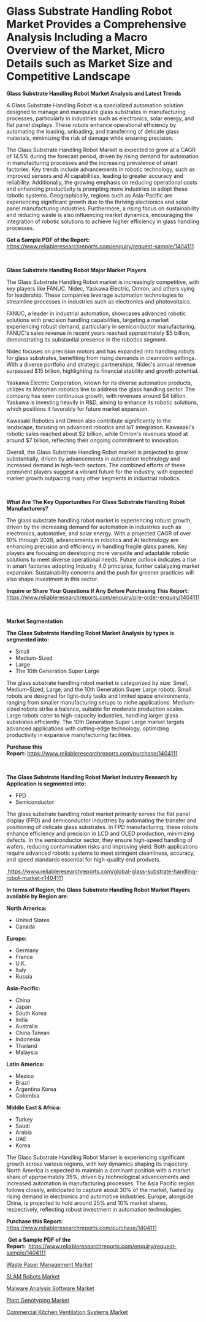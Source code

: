 <p><h1>Glass Substrate Handling Robot Market Provides a Comprehensive Analysis Including a Macro Overview of the Market, Micro Details such as Market Size and Competitive Landscape</h1></p><p><strong>Glass Substrate Handling Robot Market Analysis and Latest Trends</strong></p>
<p><p>A Glass Substrate Handling Robot is a specialized automation solution designed to manage and manipulate glass substrates in manufacturing processes, particularly in industries such as electronics, solar energy, and flat panel displays. These robots enhance operational efficiency by automating the loading, unloading, and transferring of delicate glass materials, minimizing the risk of damage while ensuring precision.</p><p>The Glass Substrate Handling Robot Market is expected to grow at a CAGR of 14.5% during the forecast period, driven by rising demand for automation in manufacturing processes and the increasing prevalence of smart factories. Key trends include advancements in robotic technology, such as improved sensors and AI capabilities, leading to greater accuracy and reliability. Additionally, the growing emphasis on reducing operational costs and enhancing productivity is prompting more industries to adopt these robotic systems. Geographically, regions such as Asia-Pacific are experiencing significant growth due to the thriving electronics and solar panel manufacturing industries. Furthermore, a rising focus on sustainability and reducing waste is also influencing market dynamics, encouraging the integration of robotic solutions to achieve higher efficiency in glass handling processes.</p></p>
<p><strong>Get a Sample PDF of the Report:&nbsp;</strong> <a href="https://www.reliableresearchreports.com/enquiry/request-sample/1404111?utm_campaign=1582&utm_medium=2&utm_source=Github&utm_content=ia&utm_term=23102024&utm_id=glass-substrate-handling-robot">https://www.reliableresearchreports.com/enquiry/request-sample/1404111</a></p>
<p>&nbsp;</p>
<p><strong>Glass Substrate Handling Robot Major Market Players</strong></p>
<p><p>The Glass Substrate Handling Robot market is increasingly competitive, with key players like FANUC, Nidec, Yaskawa Electric, Omron, and others vying for leadership. These companies leverage automation technologies to streamline processes in industries such as electronics and photovoltaics.</p><p>FANUC, a leader in industrial automation, showcases advanced robotic solutions with precision handling capabilities, targeting a market experiencing robust demand, particularly in semiconductor manufacturing. FANUC's sales revenue in recent years reached approximately $5 billion, demonstrating its substantial presence in the robotics segment.</p><p>Nidec focuses on precision motors and has expanded into handling robots for glass substrates, benefiting from rising demands in cleanroom settings. With a diverse portfolio and strategic partnerships, Nidec's annual revenue surpassed $15 billion, highlighting its financial stability and growth potential.</p><p>Yaskawa Electric Corporation, known for its diverse automation products, utilizes its Motoman robotics line to address the glass handling sector. The company has seen continuous growth, with revenues around $4 billion. Yaskawa is investing heavily in R&D, aiming to enhance its robotic solutions, which positions it favorably for future market expansion.</p><p>Kawasaki Robotics and Omron also contribute significantly to the landscape, focusing on advanced robotics and IoT integration. Kawasaki's robotic sales reached about $2 billion, while Omron's revenues stood at around $7 billion, reflecting their ongoing commitment to innovation.</p><p>Overall, the Glass Substrate Handling Robot market is projected to grow substantially, driven by advancements in automation technology and increased demand in high-tech sectors. The combined efforts of these prominent players suggest a vibrant future for the industry, with expected market growth outpacing many other segments in industrial robotics.</p></p>
<p>&nbsp;</p>
<p><strong>What Are The Key Opportunities For Glass Substrate Handling Robot Manufacturers?</strong></p>
<p><p>The glass substrate handling robot market is experiencing robust growth, driven by the increasing demand for automation in industries such as electronics, automotive, and solar energy. With a projected CAGR of over 10% through 2028, advancements in robotics and AI technology are enhancing precision and efficiency in handling fragile glass panels. Key players are focusing on developing more versatile and adaptable robotic solutions to meet diverse operational needs. Future outlook indicates a rise in smart factories adopting Industry 4.0 principles, further catalyzing market expansion. Sustainability concerns and the push for greener practices will also shape investment in this sector.</p></p>
<p><strong>Inquire or Share Your Questions If Any Before Purchasing This Report:</strong> <a href="https://www.reliableresearchreports.com/enquiry/pre-order-enquiry/1404111?utm_campaign=1582&utm_medium=2&utm_source=Github&utm_content=ia&utm_term=23102024&utm_id=glass-substrate-handling-robot">https://www.reliableresearchreports.com/enquiry/pre-order-enquiry/1404111</a></p>
<p>&nbsp;</p>
<p><strong>Market Segmentation</strong></p>
<p><strong>The Glass Substrate Handling Robot Market Analysis by types is segmented into:</strong></p>
<p><ul><li>Small</li><li>Medium-Sized</li><li>Large</li><li>The 10th Generation Super Large</li></ul></p>
<p><p>The glass substrate handling robot market is categorized by size: Small, Medium-Sized, Large, and the 10th Generation Super Large robots. Small robots are designed for light-duty tasks and limited space environments, ranging from smaller manufacturing setups to niche applications. Medium-sized robots strike a balance, suitable for moderate production scales. Large robots cater to high-capacity industries, handling larger glass substrates efficiently. The 10th Generation Super Large market targets advanced applications with cutting-edge technology, optimizing productivity in expansive manufacturing facilities.</p></p>
<p><strong>Purchase this Report:&nbsp;</strong><a href="https://www.reliableresearchreports.com/purchase/1404111?utm_campaign=1582&utm_medium=2&utm_source=Github&utm_content=ia&utm_term=23102024&utm_id=glass-substrate-handling-robot">https://www.reliableresearchreports.com/purchase/1404111</a></p>
<p>&nbsp;</p>
<p><strong>The Glass Substrate Handling Robot Market Industry Research by Application is segmented into:</strong></p>
<p><ul><li>FPD</li><li>Semiconductor</li></ul></p>
<p><p>The glass substrate handling robot market primarily serves the flat panel display (FPD) and semiconductor industries by automating the transfer and positioning of delicate glass substrates. In FPD manufacturing, these robots enhance efficiency and precision in LCD and OLED production, minimizing defects. In the semiconductor sector, they ensure high-speed handling of wafers, reducing contamination risks and improving yield. Both applications require advanced robotic systems to meet stringent cleanliness, accuracy, and speed standards essential for high-quality end products.</p></p>
<p><a href="https://www.reliableresearchreports.com/global-glass-substrate-handling-robot-market-r1404111?utm_campaign=1582&utm_medium=2&utm_source=Github&utm_content=ia&utm_term=23102024&utm_id=glass-substrate-handling-robot">&nbsp;https://www.reliableresearchreports.com/global-glass-substrate-handling-robot-market-r1404111</a></p>
<p><strong>In terms of Region, the Glass Substrate Handling Robot Market Players available by Region are:</strong></p>
<p>
    <p> <strong> North America: </strong>
        <ul>
            <li>United States</li>
            <li>Canada</li>
        </ul>
        </p> 
    <p> <strong> Europe: </strong>
        <ul>
            <li>Germany</li>
            <li>France</li>
            <li>U.K.</li>
            <li>Italy</li>
            <li>Russia</li>
        </ul>
        </p> 
    <p> <strong> Asia-Pacific: </strong>
        <ul>
            <li>China</li>
            <li>Japan</li>
            <li>South Korea</li>
            <li>India</li>
            <li>Australia</li>
            <li>China Taiwan</li>
            <li>Indonesia</li>
            <li>Thailand</li>
            <li>Malaysia</li>
        </ul>
        </p> 
    <p> <strong> Latin America: </strong>
        <ul>
            <li>Mexico</li>
            <li>Brazil</li>
            <li>Argentina Korea</li>
            <li>Colombia</li>
        </ul>
        </p> 
    <p> <strong> Middle East & Africa: </strong>
        <ul>
            <li>Turkey</li>
            <li>Saudi</li>
            <li>Arabia</li>
            <li>UAE</li>
            <li>Korea</li>
        </ul>
    </p>
    </p>
<p><p>The Glass Substrate Handling Robot Market is experiencing significant growth across various regions, with key dynamics shaping its trajectory. North America is expected to maintain a dominant position with a market share of approximately 35%, driven by technological advancements and increased automation in manufacturing processes. The Asia Pacific region follows closely, anticipated to capture about 30% of the market, fueled by rising demand in electronics and automotive industries. Europe, alongside China, is projected to hold around 25% and 10% market shares, respectively, reflecting robust investment in automation technologies.</p></p>
<p><strong>Purchase this Report: </strong><a href="https://www.reliableresearchreports.com/purchase/1404111?utm_campaign=1582&utm_medium=2&utm_source=Github&utm_content=ia&utm_term=23102024&utm_id=glass-substrate-handling-robot">https://www.reliableresearchreports.com/purchase/1404111</a></p>
<p>&nbsp;<strong>Get a Sample PDF of the Report:&nbsp;&nbsp;</strong><a href="https://www.reliableresearchreports.com/enquiry/request-sample/1404111?utm_campaign=1582&utm_medium=2&utm_source=Github&utm_content=ia&utm_term=23102024&utm_id=glass-substrate-handling-robot">https://www.reliableresearchreports.com/enquiry/request-sample/1404111</a></p>
<p><strong></strong></p>
<p><p><a href="https://www.linkedin.com/pulse/waste-paper-management-industry-resonance-117-amplification-hfujf?utm_campaign=1582&utm_medium=2&utm_source=Github&utm_content=ia&utm_term=23102024&utm_id=glass-substrate-handling-robot">Waste Paper Management Market</a></p><p><a href="https://issuu.com/reportprime-2/docs/slam-robots-market-size-2030.pptx_5abcd01c3d15ec?utm_campaign=1582&utm_medium=2&utm_source=Github&utm_content=ia&utm_term=23102024&utm_id=glass-substrate-handling-robot">SLAM Robots Market</a></p><p><a href="https://www.linkedin.com/pulse/malware-analysis-software-market-product-segmentation-hltrf?utm_campaign=1582&utm_medium=2&utm_source=Github&utm_content=ia&utm_term=23102024&utm_id=glass-substrate-handling-robot">Malware Analysis Software Market</a></p><p><a href="https://www.linkedin.com/pulse/global-plant-genotyping-market-comprehensive-analysis-size-share-z4akf?utm_campaign=1582&utm_medium=2&utm_source=Github&utm_content=ia&utm_term=23102024&utm_id=glass-substrate-handling-robot">Plant Genotyping Market</a></p><p><a href="https://issuu.com/reportprime-2/docs/commercial-kitchen-ventilation-syst_b96d98d2abccd0?utm_campaign=1582&utm_medium=2&utm_source=Github&utm_content=ia&utm_term=23102024&utm_id=glass-substrate-handling-robot">Commercial Kitchen Ventilation Systems Market</a></p></p>